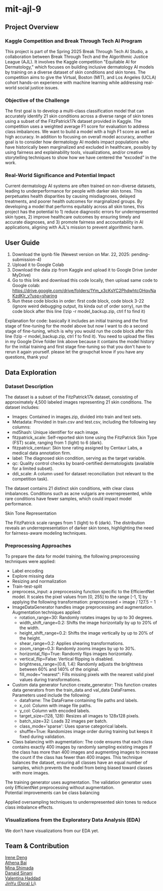 # mit-ajl-9

## Project Overview
### Kaggle Competition and Break Through Tech AI Program
This project is part of the Spring 2025 Break Through Tech AI Studio, a collaboration between Break Through Tech and the Algorithmic Justice League (AJL). It involves the Kaggle competition "Equitable AI for Dermatology," which focuses on building inclusive dermatology AI models by training on a diverse dataset of skin conditions and skin tones. The competition aims to give the Virtual, Boston (MIT), and Los Angeles (UCLA) cohort hands-on experience with machine learning while addressing real-world social justice issues. 

### Objective of the Challenge
The first goal is to develop a multi-class classification model that can accurately identify 21 skin conditions across a diverse range of skin tones using a subset of the FitzPatrick17k dataset provided in Kaggle. The competition uses a weighted average F1 score for evaluation to address class imbalances. We want to build a model with a high F1 score as well as high accuracy. In addition to focusing on overall model accuracy, another goal is to consider how dermatology AI models impact populations who have historically been marginalized and excluded in healthcare, possibly by using fairness and explainability tools, visualizations, and/or creative storytelling techniques to show how we have centered the “excoded” in the work.

### Real-World Significance and Potential Impact
Current dermatology AI systems are often trained on non-diverse datasets, leading to underperformance for people with darker skin tones. This perpetuates health disparities by causing misdiagnoses, delayed treatments, and poorer health outcomes for marginalized groups. By developing a model that performs equitably across all skin tones, this project has the potential to 1) reduce diagnostic errors for underrepresented skin types, 2) improve healthcare outcomes by ensuring timely and accurate diagnoses, and 3) promote fairness and accountability in AI applications, aligning with AJL's mission to prevent algorithmic harm.

## User Guide
1. Download the ipynb file (Newest version on Mar. 22, 2025: pending-submission-4)
2. Upload it to Google Colab
3. Download the data zip from Kaggle and upload it to Google Drive (under MyDrive)
4. Go to this link and download this code locally, then upload same code to Google colab: https://drive.google.com/drive/folders/1Ym_x3cKsYC2PhdwhtcOHqvNaKzdKIr_v?usp=sharing
5. Run these code blocks in order: first code block, code block 3-22 (ignore weird debugging output, its kinda out of order sorry), run the code block after this line (!zip -r model_backup.zip, ctrl f to find it)

Explanation for code: basically it includes an initial training and the first stage of fine-tuning for the model above but now I want to do a second stage of fine-tuning, which is why you would run the code block after this line (!zip -r model_backup.zip, ctrl f to find it). You need to upload the files in my Google Drive folder link above because it contains the model history for the initial training and first stage fine-tuning so that you don't have to rerun it again yourself. please let the groupchat know if you have any questions, thank you! 

## Data Exploration
### Dataset Description
The dataset is a subset of the FitzPatrick17k dataset, consisting of approximately 4,500 labeled images representing 21 skin conditions. The dataset includes:
* Images: Contained in images.zip, divided into train and test sets.
* Metadata: Provided in train.csv and test.csv, including the following key columns:
* md5hash: Unique identifier for each image.
* fitzpatrick_scale: Self-reported skin tone using the FitzPatrick Skin Type (FST) scale, ranging from 1 (light) to 6 (dark).
* fitzpatrick_centaur: Skin tone rating assigned by Centaur Labs, a medical data annotation firm.
* label: The diagnosed skin condition, serving as the target variable.
* qc: Quality control checks by board-certified dermatologists (available for a limited subset).
* ddi_scale: A column used for dataset reconciliation (not relevant to the competition task).

The dataset contains 21 distinct skin conditions, with clear class imbalances. Conditions such as acne vulgaris are overrepresented, while rare conditions have fewer samples, which could impact model performance.


Skin Tone Representation

The FitzPatrick scale ranges from 1 (light) to 6 (dark). The distribution reveals an underrepresentation of darker skin tones, highlighting the need for fairness-aware modeling techniques.

### Preprocessing Approaches
To prepare the data for model training, the following preprocessing techniques were applied:
* Label encoding
* Explore missing data
* Resizing and normalization
* Train-test-split
* preprocess_input: a preprocessing function specific to the EfficientNet model. It scales the pixel values from \[0, 255\] to the range \[-1, 1\] by applying the following transformation: preprocessed = image / 127.5 − 1
* ImageDataGenerator handles image preprocessing and augmentation. Augmentation techniques applied:
    * rotation_range=30: Randomly rotates images by up to 30 degrees.
    * width_shift_range=0.2: Shifts the image horizontally by up to 20% of the width.
    * height_shift_range=0.2: Shifts the image vertically by up to 20% of the height.
    * shear_range=0.2: Applies shearing transformations.
    * zoom_range=0.3: Randomly zooms images by up to 30%.
    * horizontal_flip=True: Randomly flips images horizontally.
    * vertical_flip=False: Vertical flipping is disabled.
    * brightness_range=[0.6, 1.4]: Randomly adjusts the brightness between 60% and 140% of the original.
    * fill_mode="nearest": Fills missing pixels with the nearest valid pixel values during transformations.
* Custom data generator function create_generator: This function creates data generators from the train_data and val_data DataFrames. Parameters used include the following:
    * dataframe: The DataFrame containing file paths and labels.
    * x_col: Column with image file paths.
    * y_col: Column with encoded labels.
    * target_size=(128, 128): Resizes all images to 128x128 pixels.
    * batch_size=32: Loads 32 images per batch.
    * class_mode='sparse': Uses sparse categorical labels.
    * shuffle=True: Randomizes image order during training but keeps it fixed during validation.
* Class balancing with augmentation: The code ensures that each class contains exactly 400 images by randomly sampling existing images if the class has more than 400 images and augmenting images to increase the count if the class has fewer than 400 images. This technique balances the dataset, ensuring all classes have an equal number of samples, which prevents the model from being biased toward classes with more images.

The training generator uses augmentation. The validation generator uses only EfficientNet preprocessing without augmentation.\
Potential improvements can be class balancing

Applied oversampling techniques to underrepresented skin tones to reduce class imbalance effects.

### Visualizations from the Exploratory Data Analysis (EDA)
We don't have visualizations from our EDA yet.

## Team & Contribution
[Irene Deng](https://github.com/irened123)\
[Athena Bai](https://github.com/athena-bai)\
[Mina Shimada](https://github.com/minashim)\
[Danaid Sinani](https://github.com/mrsinani)\
[Valentina Haddad](https://github.com/Valentina-Haddad25)\
[JinYu (Dora) Li](https://github.com/Dorajyl)\

